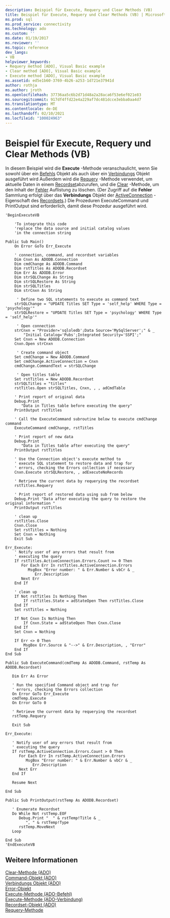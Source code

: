 ```yaml
---
description: Beispiel für Execute, Requery und Clear Methods (VB)
title: Beispiel für Execute, Requery und Clear Methods (VB) | Microsoft-Dokumentation
ms.prod: sql
ms.prod_service: connectivity
ms.technology: ado
ms.custom: ''
ms.date: 01/19/2017
ms.reviewer: ''
ms.topic: reference
dev_langs:
- VB
helpviewer_keywords:
- Requery method [ADO], Visual Basic example
- Clear method [ADO], Visual Basic example
- Execute method [ADO], Visual Basic example
ms.assetid: ed5e1b60-3769-4b26-a253-1d721e37941d
author: rothja
ms.author: jroth
ms.openlocfilehash: 37736aa5c6b2d71d48a2a28aca6f53e6ef021e83
ms.sourcegitcommit: 917df4ffd22e4a229af7dc481dcce3ebba0aa4d7
ms.translationtype: MT
ms.contentlocale: de-DE
ms.lasthandoff: 02/10/2021
ms.locfileid: "100024963"
---
```

# <a name="execute-requery-and-clear-methods-example-vb"></a>Beispiel für Execute, Requery und Clear Methods (VB)
In diesem Beispiel wird die **Execute** -Methode veranschaulicht, wenn Sie sowohl über ein [Befehls](../../../ado/reference/ado-api/command-object-ado.md) Objekt als auch über ein [Verbindungs](../../../ado/reference/ado-api/connection-object-ado.md) Objekt ausgeführt wird Außerdem wird die [Requery](../../../ado/reference/ado-api/requery-method.md) -Methode verwendet, um aktuelle Daten in einem [Recordset](../../../ado/reference/ado-api/recordset-object-ado.md)abzurufen, und die [Clear](../../../ado/reference/ado-api/clear-method-ado.md) -Methode, um den Inhalt der [Fehler](../../../ado/reference/ado-api/errors-collection-ado.md) Auflistung zu löschen. (Der Zugriff auf die **Fehler** Sammlung erfolgt über das **Verbindungs** Objekt der [ActiveConnection](../../../ado/reference/ado-api/activeconnection-property-ado.md) -Eigenschaft des [Recordsets](../../../ado/reference/ado-api/recordset-object-ado.md).) Die Prozeduren ExecuteCommand und PrintOutput sind erforderlich, damit diese Prozedur ausgeführt wird.  
  
```  
'BeginExecuteVB  
  
    'To integrate this code  
    'replace the data source and initial catalog values  
    'in the connection string  
  
Public Sub Main()  
    On Error GoTo Err_Execute  
  
    ' connection, command, and recordset variables  
    Dim Cnxn As ADODB.Connection  
    Dim cmdChange As ADODB.Command  
    Dim rstTitles As ADODB.Recordset  
    Dim Err As ADODB.Error  
    Dim strSQLChange As String  
    Dim strSQLRestore As String  
    Dim strSQLTitles  
    Dim strCnxn As String  
  
     ' Define two SQL statements to execute as command text  
    strSQLChange = "UPDATE Titles SET Type = 'self_help' WHERE Type = 'psychology'"  
    strSQLRestore = "UPDATE Titles SET Type = 'psychology' WHERE Type = 'self_help'"  
  
     ' Open connection  
    strCnxn = "Provider='sqloledb';Data Source='MySqlServer';" & _  
        "Initial Catalog='Pubs';Integrated Security='SSPI';"  
    Set Cnxn = New ADODB.Connection  
    Cnxn.Open strCnxn  
  
     ' Create command object  
    Set cmdChange = New ADODB.Command  
    Set cmdChange.ActiveConnection = Cnxn  
    cmdChange.CommandText = strSQLChange  
  
     ' Open titles table  
    Set rstTitles = New ADODB.Recordset  
    strSQLTitles = "titles"  
    rstTitles.Open strSQLTitles, Cnxn, , , adCmdTable  
  
    ' Print report of original data  
    Debug.Print _  
       "Data in Titles table before executing the query"  
    PrintOutput rstTitles  
  
    ' Call the ExecuteCommand subroutine below to execute cmdChange command  
    ExecuteCommand cmdChange, rstTitles  
  
    ' Print report of new data  
    Debug.Print _  
       "Data in Titles table after executing the query"  
    PrintOutput rstTitles  
  
    ' Use the Connection object's execute method to  
    ' execute SQL statement to restore data and trap for  
    ' errors, checking the Errors collection if necessary  
    Cnxn.Execute strSQLRestore, , adExecuteNoRecords  
  
    ' Retrieve the current data by requerying the recordset  
    rstTitles.Requery  
  
    ' Print report of restored data using sub from below  
    Debug.Print "Data after executing the query to restore the original information "  
    PrintOutput rstTitles  
  
    ' clean up  
    rstTitles.Close  
    Cnxn.Close  
    Set rstTitles = Nothing  
    Set Cnxn = Nothing  
    Exit Sub  
  
Err_Execute:  
    ' Notify user of any errors that result from  
    ' executing the query  
    If rstTitles.ActiveConnection.Errors.Count >= 0 Then  
       For Each Err In rstTitles.ActiveConnection.Errors  
          MsgBox "Error number: " & Err.Number & vbCr & _  
             Err.Description  
       Next Err  
    End If  
  
    ' clean up  
    If Not rstTitles Is Nothing Then  
        If rstTitles.State = adStateOpen Then rstTitles.Close  
    End If  
    Set rstTitles = Nothing  
  
    If Not Cnxn Is Nothing Then  
        If Cnxn.State = adStateOpen Then Cnxn.Close  
    End If  
    Set Cnxn = Nothing  
  
    If Err <> 0 Then  
        MsgBox Err.Source & "-->" & Err.Description, , "Error"  
    End If  
End Sub  
  
Public Sub ExecuteCommand(cmdTemp As ADODB.Command, rstTemp As ADODB.Recordset)  
  
   Dim Err As Error  
  
   ' Run the specified Command object and trap for  
   ' errors, checking the Errors collection  
   On Error GoTo Err_Execute  
   cmdTemp.Execute  
   On Error GoTo 0  
  
   ' Retrieve the current data by requerying the recordset  
   rstTemp.Requery  
  
   Exit Sub  
  
Err_Execute:  
  
   ' Notify user of any errors that result from  
   ' executing the query  
   If rstTemp.ActiveConnection.Errors.Count > 0 Then  
      For Each Err In rstTemp.ActiveConnection.Errors  
         MsgBox "Error number: " & Err.Number & vbCr & _  
            Err.Description  
      Next Err  
   End If  
  
   Resume Next  
  
End Sub  
  
Public Sub PrintOutput(rstTemp As ADODB.Recordset)  
  
   ' Enumerate Recordset  
   Do While Not rstTemp.EOF  
      Debug.Print "  " & rstTemp!Title & _  
         ", " & rstTemp!Type  
      rstTemp.MoveNext  
   Loop  
  
End Sub  
'EndExecuteVB  
```  
  
## <a name="see-also"></a>Weitere Informationen  
 [Clear-Methode (ADO)](../../../ado/reference/ado-api/clear-method-ado.md)   
 [Command-Objekt (ADO)](../../../ado/reference/ado-api/command-object-ado.md)   
 [Verbindungs Objekt (ADO)](../../../ado/reference/ado-api/connection-object-ado.md)   
 [Error-Objekt](../../../ado/reference/ado-api/error-object.md)   
 [Execute-Methode (ADO-Befehl)](../../../ado/reference/ado-api/execute-method-ado-command.md)   
 [Execute-Methode (ADO-Verbindung)](../../../ado/reference/ado-api/execute-method-ado-connection.md)   
 [Recordset-Objekt (ADO)](../../../ado/reference/ado-api/recordset-object-ado.md)   
 [Requery-Methode](../../../ado/reference/ado-api/requery-method.md)
